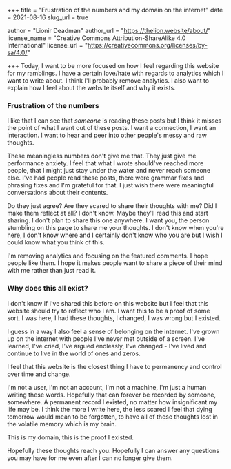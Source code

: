 +++
title = "Frustration of the numbers and my domain on the internet"
date = 2021-08-16
slug_url = true

author = "Lionir Deadman"
author_url = "https://thelion.website/about/"
license_name = "Creative Commons Attribution-ShareAlike 4.0 International"
license_url = "https://creativecommons.org/licenses/by-sa/4.0/"

+++
Today, I want to be more focused on how I feel regarding this website for my ramblings. I have a certain love/hate with regards to analytics
which I want to write about. I think I'll probably remove analytics. I also want to explain how I feel about the website itself and why it exists.
<!--more-->

### Frustration of the numbers

I like that I can see that *someone* is reading these posts but I think it misses the point of what I want out of these posts.
I want a connection, I want an interaction. I want to hear and peer into other people's messy and raw thoughts. 

These meaningless numbers don't give me that. They just give me performance anxiety. I feel that what I wrote should've reached more
people, that I might just stay under the water and never reach someone else. I've had people read these posts, there
were grammar fixes and phrasing fixes and I'm grateful for that. I just wish there were meaningful conversations about their contents.

Do they just agree? Are they scared to share their thoughts with me? Did I make them reflect at all? I don't know.
Maybe they'll read this and start sharing. I don't plan to share this one anywhere. I want you, the person stumbling on this page to share me your thoughts.
I don't know when you're here, I don't know where and I certainly don't know who you are but I wish I could know what you think of this.

I'm removing analytics and focusing on the featured comments. I hope people like them. I hope it makes people want to share a piece of their mind
with me rather than just read it.

### Why does this all exist?

I don't know if I've shared this before on this website but I feel that this website should try to reflect who I am. I want this to be a proof of some sort. 
I was here, I had these thoughts, I changed, I was wrong but I existed.

I guess in a way I also feel a sense of belonging on the internet. I've grown up on the internet with people I've never met outside of a screen.
I've learned, I've cried, I've argued endlessly, I've changed - I've lived and continue to live in the world of ones and zeros.

I feel that this website is the closest thing I have to permanency and control over time and change.

I'm not a user, I'm not an account, I'm not a machine, I'm just a human writing these words. Hopefully that can forever be recorded by someone, somewhere.
A permanent record I existed, no matter how insignificant my life may be. I think the more I write here, the less scared I feel that dying tomorrow would mean
to be forgotten, to have all of these thoughts lost in the volatile memory which is my brain.

This is my domain, this is the proof I existed.

Hopefully these thoughts reach you. Hopefully I can answer any questions you may have for me even after I can no longer give them.
